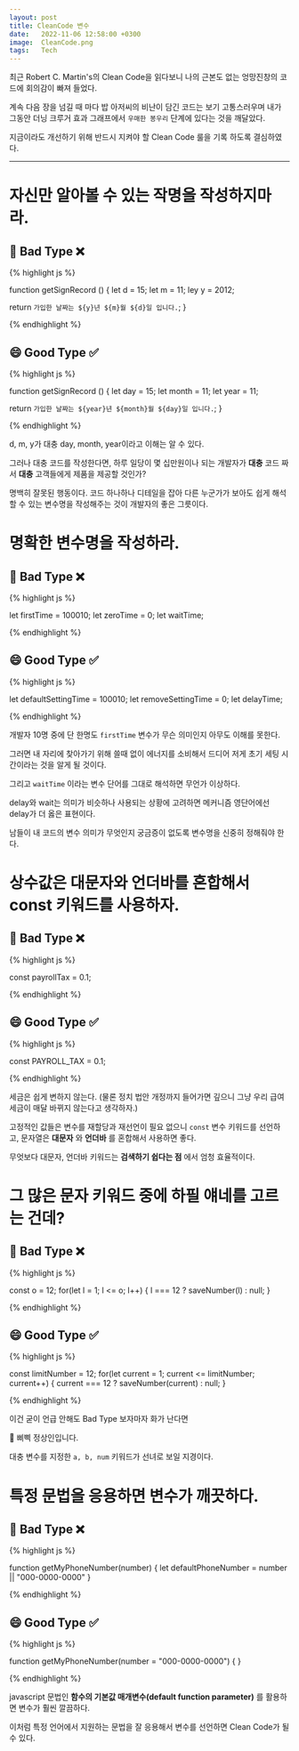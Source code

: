 ```yaml
---
layout: post
title: CleanCode 변수
date:   2022-11-06 12:58:00 +0300
image:  CleanCode.png
tags:   Tech
---
```


최근 Robert C. Martin's의 Clean Code을 읽다보니 나의 근본도 없는 엉망진창의 코드에 회의감이 빠져 들었다.

계속 다음 장을 넘길 때 마다 밥 아저씨의 비난이 담긴 코드는 보기 고통스러우며 내가 그동안 더닝 크루거 효과 그래프에서 ```우매한 봉우리``` 단계에 있다는 것을 깨달았다.

지금이라도 개선하기 위해 반드시 지켜야 할 Clean Code 룰을 기록 하도록 결심하였다.

---

# 자신만 알아볼 수 있는 작명을 작성하지마라.

## 🤬 Bad Type ❌

{% highlight js %}

function getSignRecord () {
  let d = 15;
  let m = 11;
  ley y = 2012;
  
  return `가입한 날짜는 ${y}년 ${m}월 ${d}일 입니다.`;
}

{% endhighlight %}

## 😄 Good Type ✅

{% highlight js %}

function getSignRecord () {
  let day = 15;
  let month = 11;
  let year = 11;
  
  return `가입한 날짜는 ${year}년 ${month}월 ${day}일 입니다.`;
}

{% endhighlight %}


d, m, y가 대충 day, month, year이라고 이해는 알 수 있다. 

그러나 대충 코드를 작성한다면, 하루 일당이 몇 십만원이나 되는 개발자가 __대충__ 코드 짜서 __대충__ 고객들에게 제품을 제공할 것인가?

명백히 잘못된 행동이다. 코드 하나하나 디테일을 잡아 다른 누군가가 보아도 쉽게 해석할 수 있는 변수명을 작성해주는 것이 개발자의 좋은 그릇이다.


# 명확한 변수명을 작성하라.

## 🤬 Bad Type ❌

{% highlight js %}

let firstTime = 100010;
let zeroTime = 0;
let waitTime;

{% endhighlight %}

## 😄 Good Type ✅

{% highlight js %}

let defaultSettingTime = 100010;
let removeSettingTime = 0;
let delayTime;

{% endhighlight %}

개발자 10명 중에 단 한명도 ```firstTime``` 변수가 무슨 의미인지 아무도 이해를 못한다.

그러면 내 자리에 찾아가기 위해 쓸때 없이 에너지를 소비해서 드디어 저게 초기 세팅 시간이라는 것을 알게 될 것이다.

그리고 ```waitTime``` 이라는 변수 단어를 그대로 해석하면 무언가 이상하다. 

delay와 wait는 의미가 비슷하나 사용되는 상황에 고려하면 메커니즘 영단어에선 delay가 더 옳은 표현이다.

남들이 내 코드의 변수 의미가 무엇인지 궁금증이 없도록 변수명을 신중히 정해줘야 한다.

# 상수값은 대문자와 언더바를 혼합해서 const 키워드를 사용하자.

## 🤬 Bad Type ❌

{% highlight js %}

const payrollTax = 0.1;

{% endhighlight %}

## 😄 Good Type ✅

{% highlight js %}

const PAYROLL_TAX = 0.1;

{% endhighlight %}

세금은 쉽게 변하지 않는다. (물론 정치 법안 개정까지 들어가면 깊으니 그냥 우리 급여 세금이 매달 바뀌지 않는다고 생각하자.)

고정적인 값들은 변수를 재할당과 재선언이 필요 없으니 ```const``` 변수 키워드를 선언하고, 문자열은 __대문자__ 와 __언더바__ 를 혼합해서 사용하면 좋다.

무엇보다 대문자, 언더바 키워드는 __검색하기 쉽다는 점__ 에서 엄청 효율적이다.

# 그 많은 문자 키워드 중에 하필 얘네를 고르는 건데?

## 🤬 Bad Type ❌

{% highlight js %}

const o = 12;
for(let l = 1; l <= o; l++) { 
  l === 12 ? saveNumber(l) : null;
}

{% endhighlight %}

## 😄 Good Type ✅

{% highlight js %}

const limitNumber = 12;
for(let current = 1; current <= limitNumber; current++) { 
  current === 12 ? saveNumber(current) : null;
}

{% endhighlight %}

이건 굳이 언급 안해도 Bad Type 보자마자 화가 난다면 

🤖 삐삑 정상인입니다.

대충 변수를 지정한 ```a, b, num``` 키워드가 선녀로 보일 지경이다.

# 특정 문법을 응용하면 변수가 깨끗하다.

## 🤬 Bad Type ❌

{% highlight js %}

function getMyPhoneNumber(number) {
  let defaultPhoneNumber = number || "000-0000-0000" 
}

{% endhighlight %}

## 😄 Good Type ✅

{% highlight js %}

function getMyPhoneNumber(number = "000-0000-0000") {
}

{% endhighlight %}

javascript 문법인 __함수의 기본값 매개변수(default function parameter)__ 를 활용하면 변수가 훨씬 깔끔하다.

이처럼 특정 언어에서 지원하는 문법을 잘 응용해서 변수를 선언하면 Clean Code가 될 수 있다.



